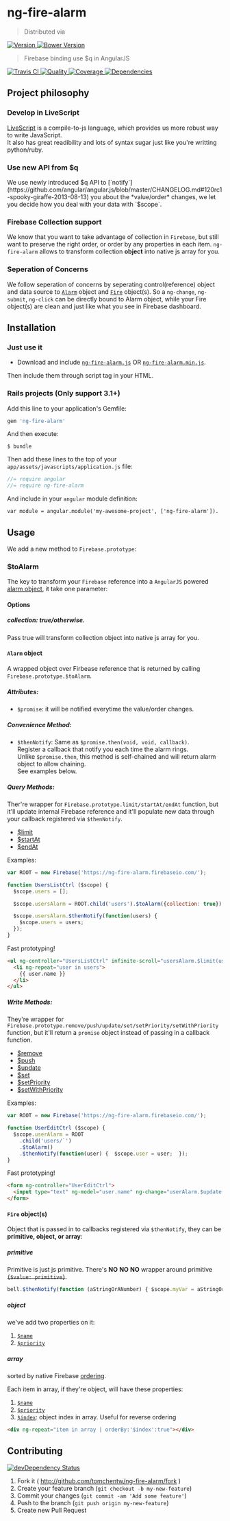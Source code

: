 # ng-fire-alarm
> Distributed via

[![Version     ](http://img.shields.io/gem/v/ng-fire-alarm.svg)                               ](https://rubygems.org/gems/ng-fire-alarm)
[![Bower Version](https://badge.fury.io/bo/ng-fire-alarm.png)                               ](http://badge.fury.io/bo/ng-fire-alarm)

> Firebase binding use $q in AngularJS

[![Travis CI   ](http://img.shields.io/travis/tomchentw/ng-fire-alarm/master.svg)             ](https://travis-ci.org/tomchentw/ng-fire-alarm)
[![Quality     ](http://img.shields.io/codeclimate/github/tomchentw/ng-fire-alarm.svg)        ](https://codeclimate.com/github/tomchentw/ng-fire-alarm)
[![Coverage    ](http://img.shields.io/coveralls/tomchentw/ng-fire-alarm.svg)                 ](https://coveralls.io/r/tomchentw/ng-fire-alarm)
[![Dependencies](http://img.shields.io/gemnasium/tomchentw/ng-fire-alarm.svg)                 ](https://gemnasium.com/tomchentw/ng-fire-alarm)


## Project philosophy

### Develop in LiveScript
[LiveScript](http://livescript.net/) is a compile-to-js language, which provides us more robust way to write JavaScript.  
It also has great readibility and lots of syntax sugar just like you're writting python/ruby.

### Use new API from $q
We use newly introduced $q API to [`notify`](https://github.com/angular/angular.js/blob/master/CHANGELOG.md#120rc1-spooky-giraffe-2013-08-13) you about the *value/order* changes, we let you decide how you deal with your data with `$scope`.

### Firebase Collection support
We know that you want to take advantage of collection in `Firebase`, but still want to preserve the right order, or order by any properties in each item. `ng-fire-alarm` allows to transform collection **object** into native js array for you.

### Seperation of Concerns
We follow seperation of concerns by seperating control(reference) object and data source to [`Alarm`](https://github.com/tomchentw/ng-fire-alarm#alarm-object) object and [`Fire`](https://github.com/tomchentw/ng-fire-alarm#fire-objects) object(s). So a `ng-change`, `ng-submit`, `ng-click` can be directly bound to Alarm object, while your Fire object(s) are clean and just like what you see in Firebase dashboard.


## Installation

### Just use it

* Download and include [`ng-fire-alarm.js`](https://github.com/tomchentw/ng-fire-alarm/blob/master/ng-fire-alarm.js) OR [`ng-fire-alarm.min.js`](https://github.com/tomchentw/ng-fire-alarm/blob/master/ng-fire-alarm.min.js).  

Then include them through script tag in your HTML.

### **Rails** projects (Only support 3.1+)
Add this line to your application's Gemfile:
```ruby
gem 'ng-fire-alarm'
```

And then execute:

    $ bundle

Then add these lines to the top of your `app/assets/javascripts/application.js` file:

```javascript
//= require angular
//= require ng-fire-alarm
```

And include in your `angular` module definition:
     
    var module = angular.module('my-awesome-project', ['ng-fire-alarm']).


## Usage

We add a new method to `Firebase.prototype`:

### $toAlarm

The key to transform your `Firebase` reference into a `AngularJS` powered [alarm object](https://github.com/tomchentw/ng-fire-alarm/blob/master/README.md#alarm-object), it take one parameter:

#### Options

##### collection: _true/otherwise_.

Pass true will transform collection object into native js array for you.

#### `Alarm` object
A wrapped object over Firbease reference that is returned by calling `Firebase.prototype.$toAlarm`. 

##### Attributes:

* `$promise`: it will be notified everytime the value/order changes.

##### Convenience Method:

* `$thenNotify`: Same as `$promise.then(void, void, callback)`.  
Register a callback that notify you each time the alarm rings.  
Unlike `$promise.then`, this method is self-chained and will return alarm object to allow chaining.  
See examples below.

##### Query Methods:

Ther're wrapper for `Firebase.prototype.limit/startAt/endAt` function, but it'll update internal Firebase reference and it'll populate new data through your callback registered via `$thenNotify`.

* [$limit](https://www.firebase.com/docs/javascript/firebase/limit.html)
* [$startAt](https://www.firebase.com/docs/javascript/firebase/startat.html)
* [$endAt](https://www.firebase.com/docs/javascript/firebase/endat.html)

Examples:

```JavaScript
var ROOT = new Firebase('https://ng-fire-alarm.firebaseio.com/');

function UsersListCtrl ($scope) {
  $scope.users = [];

  $scope.usersAlarm = ROOT.child('users').$toAlarm({collection: true});

  $scope.usersAlarm.$thenNotify(function(users) {
    $scope.users = users;
  });
}
```

Fast prototyping!

```HTML
<ul ng-controller="UsersListCtrl" infinite-scroll="usersAlarm.$limit(users.length + 25)">
  <li ng-repeat="user in users">
    {{ user.name }}
  </li>
</ul>
```

##### Write Methods:
They're wrapper for `Firebase.prototype.remove/push/update/set/setPriority/setWithPriority` function, but it'll return a `promise` object instead of passing in a callback function.

* [$remove](https://www.firebase.com/docs/javascript/firebase/remove.html)
* [$push](https://www.firebase.com/docs/javascript/firebase/push.html)
* [$update](https://www.firebase.com/docs/javascript/firebase/update.html)
* [$set](https://www.firebase.com/docs/javascript/firebase/set.html)
* [$setPriority](https://www.firebase.com/docs/javascript/firebase/setpriority.html)
* [$setWithPriority](https://www.firebase.com/docs/javascript/firebase/setwithpriority.html)

Examples:

```JavaScript
var ROOT = new Firebase('https://ng-fire-alarm.firebaseio.com/');

function UserEditCtrl ($scope) {
  $scope.userAlarm = ROOT
    .child('users/`')
    .$toAlarm()
    .$thenNotify(function(user) {  $scope.user = user;  });
}
```

Fast prototyping!

```HTML
<form ng-controller="UserEditCtrl">
  <input type="text" ng-model="user.name" ng-change="userAlarm.$update(user)">
</form>
```


#### `Fire` object(s)
Object that is passed in to callbacks registered via `$thenNotify`, they can be **primitive, object, or array**:

##### primitive

Primitive is just js primitive. There's **NO** **NO** **NO** wrapper around primitive <del>`{$value: primitive}`</del>.

```JavaScript
bell.$thenNotify(function (aStringOrANumber) { $scope.myVar = aStringOrANumber; });
```

##### object
  
we've add two properties on it:  

  1. [`$name`](https://www.firebase.com/docs/javascript/datasnapshot/name.html)
  2. [`$priority`](https://www.firebase.com/docs/javascript/datasnapshot/getpriority.html)

##### array

sorted by native Firebase [ordering](https://www.firebase.com/docs/javascript/firebase/setpriority.html).  

  Each item in array, if they're object, will have these properties:

  1. [`$name`](https://www.firebase.com/docs/javascript/datasnapshot/name.html)
  2. [`$priority`](https://www.firebase.com/docs/javascript/datasnapshot/getpriority.html)
  3. [`$index`](https://www.firebase.com/docs/javascript/datasnapshot/foreach.html): object index in array. Useful for reverse ordering  

```HTML
<div ng-repeat="item in array | orderBy:'$index':true"></div>
```


## Contributing

[![devDependency Status](https://david-dm.org/tomchentw/ng-fire-alarm/dev-status.svg?theme=shields.io)](https://david-dm.org/tomchentw/ng-fire-alarm#info=devDependencies)

1. Fork it ( http://github.com/tomchentw/ng-fire-alarm/fork )
2. Create your feature branch (`git checkout -b my-new-feature`)
3. Commit your changes (`git commit -am 'Add some feature'`)
4. Push to the branch (`git push origin my-new-feature`)
5. Create new Pull Request
